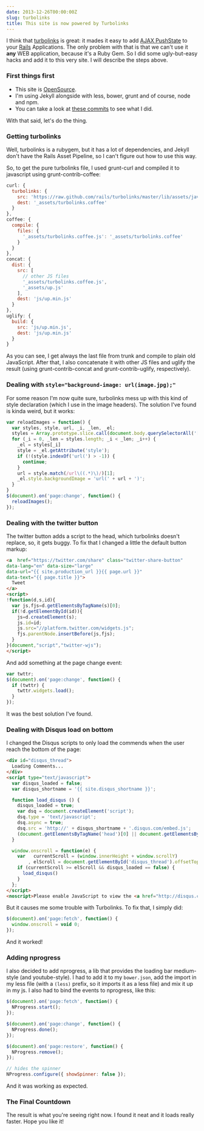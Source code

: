 ```yaml
---
date: 2013-12-26T00:00:00Z
slug: turbolinks
title: This site is now powered by Turbolinks
---
```


I think that [turbolinks][turbolinks] is great: it mades it easy to
add [AJAX PushState][pushstate] to your [Rails][rails] Applications. The only
problem with that is that we can't use it **any**
WEB application, because it's a Ruby Gem. So I did
some ugly-but-easy hacks and add it to this very site.
I will describe the steps above.

### First things first

- This site is [OpenSource][blog].
- I'm using Jekyll alongside with less, bower, grunt and of course,
node and npm.
- You can take a look at [these commits][commits] to see what I did.

With that said, let's do the thing.

### Getting turbolinks

Well, turbolinks is a rubygem, but it has a lot of dependencies, and Jekyll
don't have the Rails Asset Pipeline, so I can't figure out how to use this
way.

So, to get the pure turbolinks file, I used grunt-curl and compiled it to
javascript using grunt-contrib-coffee:

```js
curl: {
  turbolinks: {
    src: 'https://raw.github.com/rails/turbolinks/master/lib/assets/javascripts/turbolinks.js.coffee',
    dest: '_assets/turbolinks.coffee'
  }
},
coffee: {
  compile: {
    files: {
      '_assets/turbolinks.coffee.js': '_assets/turbolinks.coffee'
    }
  }
},
concat: {
  dist: {
    src: [
      // other JS files
      '_assets/turbolinks.coffee.js',
      '_assets/up.js'
    ],
    dest: 'js/up.min.js'
  }
},
uglify: {
  build: {
    src: 'js/up.min.js',
    dest: 'js/up.min.js'
  }
}
```

As you can see, I get always the last file from trunk and compile to plain old
JavaScript. After that, I also concatenate it with other JS files and uglify the
result (using grunt-contrib-concat and grunt-contrib-uglify, respectively).

### Dealing with `style="background-image: url(image.jpg);"`

For some reason I'm now quite sure, turbolinks mess up with this kind
of style declaration (which I use in the image headers). The solution I've
found is kinda weird, but it works:

```js
var reloadImages = function() {
  var styles, style, url, _i, _len, _el;
  styles = Array.prototype.slice.call(document.body.querySelectorAll('[style]'));
  for (_i = 0, _len = styles.length; _i < _len; _i++) {
    _el = styles[_i]
    style = _el.getAttribute('style');
    if (!(style.indexOf('url(') > -1)) {
      continue;
    }
    url = style.match(/url\((.*)\)/)[1];
    _el.style.backgroundImage = 'url(' + url + ')';
  }
}
$(document).on('page:change', function() {
  reloadImages();
});
```

### Dealing with the twitter button

The twitter button adds a script to the head, which turbolinks doesn't replace,
so, it gets buggy. To fix that I changed a little the
default button markup:

```html
<a  href="https://twitter.com/share" class="twitter-share-button"
data-lang="en" data-size="large"
data-url="{{ site.production_url }}{{ page.url }}"
data-text="{{ page.title }}">
  Tweet
</a>
<script>
!function(d,s,id){
  var js,fjs=d.getElementsByTagName(s)[0];
  if(!d.getElementById(id)){
    js=d.createElement(s);
    js.id=id;
    js.src="//platform.twitter.com/widgets.js";
    fjs.parentNode.insertBefore(js,fjs);
  }
}(document,"script","twitter-wjs");
</script>
```

And add something at the page change event:

```js
var twttr;
$(document).on('page:change', function() {
  if (twttr) {
    twttr.widgets.load();
  }
});
```

It was the best solution I've found.

### Dealing with Disqus load on bottom

I changed the Disqus scripts to only load the commends when the user
reach the bottom of the page:

```html
<div id="disqus_thread">
  Loading Comments...
</div>
<script type="text/javascript">
  var disqus_loaded = false;
  var disqus_shortname = '{{ site.disqus_shortname }}';

  function load_disqus () {
    disqus_loaded = true;
    var dsq = document.createElement('script');
    dsq.type = 'text/javascript';
    dsq.async = true;
    dsq.src = 'http://' + disqus_shortname + '.disqus.com/embed.js';
    (document.getElementsByTagName('head')[0] || document.getElementsByTagName('body')[0]).appendChild(dsq);
  }

  window.onscroll = function(e) {
    var   currentScroll = (window.innerHeight + window.scrollY)
        , elScroll = document.getElementById('disqus_thread').offsetTop;
    if (currentScroll >= elScroll && disqus_loaded == false) {
      load_disqus()
    }
  };
</script>
<noscript>Please enable JavaScript to view the <a href="http://disqus.com/?ref_noscript">comments powered by Disqus.</a></noscript>
```

But it causes me some trouble with Turbolinks. To fix that, I simply did:

```js
$(document).on('page:fetch', function() {
  window.onscroll = void 0;
});
```

And it worked!

### Adding nprogress

I also decided to add nprogress, a lib that provides the loading bar
medium-style (and youtube-style). I had to add it to my `bower.json`,
add the import in my less file (with a `(less)` prefix, so it imports it
as a less file) and mix it up in my js. I also had to bind the events
to nprogress, like this:

```js
$(document).on('page:fetch', function() {
  NProgress.start();
});

$(document).on('page:change', function() {
  NProgress.done();
});

$(document).on('page:restore', function() {
  NProgress.remove();
});

// hides the spinner
NProgress.configure({ showSpinner: false });
```

And it was working as expected.

### The Final Countdown

The result is what you're seeing right now. I found it neat and it loads
really faster. Hope you like it!


[turbolinks]: https://github.com/rails/turbolinks
[pushstate]: https://www.google.com.br/search?q=AJAX+PushState
[rails]: http://rubyonrails.org/
[blog]: https://github.com/caarlos0/caarlos0.github.com.git
[commits]: https://github.com/caarlos0/caarlos0.github.com/commit/cb17b421e57aec67f3d7a582696e62d863c3689f
